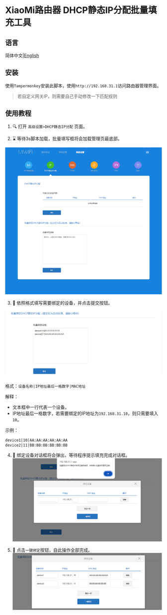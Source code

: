 # XiaoMi路由器 DHCP静态IP分配批量填充工具

## 语言

简体中文|[English](./README_en.md)


## 安装

使用`Tampermonkey`安装此脚本，使用`http://192.168.31.1`访问路由器管理界面。

> 若自定义网关IP，则需要自己手动修改一下匹配规则

## 使用教程

1. 🔍 打开 `高级设置>DHCP静态IP分配` 页面。

2. ⌛️ 等待3s脚本加载，批量填写框将会加载管理页最底部。

![主界面图](.assets/main.png)

3. 📝 依照格式填写需要绑定的设备，并点击提交按钮。

![批量填充文本区域](.assets/batch_fill_area.png)

格式：`设备名称|IP地址最后一格数字|MAC地址`

解释：
- 文本框中一行代表一个设备。
- IP地址最后一格数字，若需要绑定的IP地址为`192.168.31.10`，则只需要填入`10`。

示例：
```text
device1|10|AA:AA:AA:AA:AA:AA
device2|11|BB:BB:BB:BB:BB:BB
```

4. 🔧 绑定设备对话框将会弹出，等待程序提示填充完成对话框。
![批量绑定设备处理提示](.assets/fiil_alert.png)

5. 🎉 点击`一键绑定`按钮，自此操作全部完成。
![绑定设备对话框](.assets/bind_device_dialog.png)
